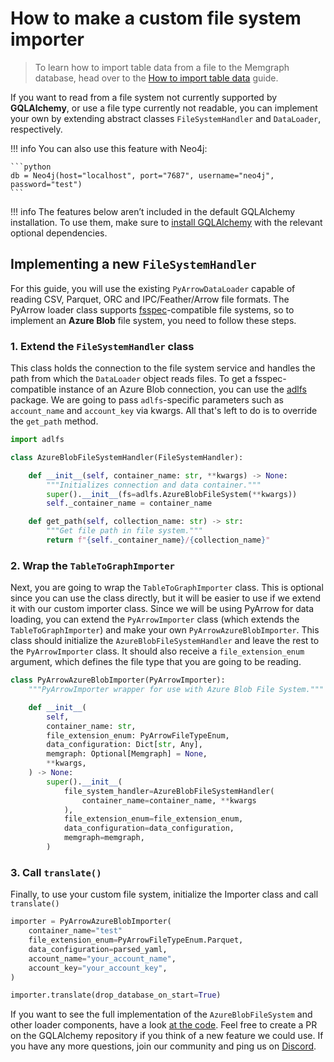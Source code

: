 # How to make a custom file system importer

> To learn how to import table data from a file to the Memgraph database, head
> over to the [How to import table
> data](import-table-data-to-graph-database.md) guide.

If you want to read from a file system not currently supported by
**GQLAlchemy**, or use a file type currently not readable, you can implement
your own by extending abstract classes `FileSystemHandler` and `DataLoader`,
respectively.

!!! info
    You can also use this feature with Neo4j:

    ```python
    db = Neo4j(host="localhost", port="7687", username="neo4j", password="test")
    ```

!!! info
    The features below aren’t included in the default GQLAlchemy installation. To use them, make sure to [install GQLAlchemy](../../installation.md) with the relevant optional dependencies.

## Implementing a new `FileSystemHandler`

For this guide, you will use the existing `PyArrowDataLoader` capable of reading
CSV, Parquet, ORC and IPC/Feather/Arrow file formats. The PyArrow loader class
supports [fsspec](https://filesystem-spec.readthedocs.io/en/latest/)-compatible
file systems, so to implement an **Azure Blob** file system, you need to follow
these steps.

### 1. Extend the `FileSystemHandler` class

This class holds the connection to the file system service and handles the path
from which the `DataLoader` object reads files. To get a fsspec-compatible instance of
an Azure Blob connection, you can use the [adlfs](https://github.com/fsspec/adlfs) package. We are going to pass `adlfs`-specific parameters such as `account_name` and `account_key` via kwargs. All that's left to do
is to override the `get_path` method.

```python
import adlfs

class AzureBlobFileSystemHandler(FileSystemHandler):

    def __init__(self, container_name: str, **kwargs) -> None:
        """Initializes connection and data container."""
        super().__init__(fs=adlfs.AzureBlobFileSystem(**kwargs))
        self._container_name = container_name

    def get_path(self, collection_name: str) -> str:
        """Get file path in file system."""
        return f"{self._container_name}/{collection_name}"
```

### 2. Wrap the `TableToGraphImporter`

Next, you are going to wrap the `TableToGraphImporter` class. This is optional since you can use the class directly, but it will be easier to use if we extend it with our custom importer class. Since we will be using PyArrow for data loading, you can extend the `PyArrowImporter` class (which extends the `TableToGraphImporter`) and make your own
`PyArrowAzureBlobImporter`. This class should initialize the `AzureBlobFileSystemHandler` and leave the rest to the `PyArrowImporter` class. It should also receive a `file_extension_enum` argument, which defines the file type that you are going to be reading.

```python
class PyArrowAzureBlobImporter(PyArrowImporter):
    """PyArrowImporter wrapper for use with Azure Blob File System."""

    def __init__(
        self,
        container_name: str,
        file_extension_enum: PyArrowFileTypeEnum,
        data_configuration: Dict[str, Any],
        memgraph: Optional[Memgraph] = None,
        **kwargs,
    ) -> None:
        super().__init__(
            file_system_handler=AzureBlobFileSystemHandler(        
                container_name=container_name, **kwargs
            ),
            file_extension_enum=file_extension_enum,
            data_configuration=data_configuration,
            memgraph=memgraph,
        )
```

### 3. Call `translate()`

Finally, to use your custom file system, initialize the Importer class and call
`translate()`

```python
importer = PyArrowAzureBlobImporter(
    container_name="test"
    file_extension_enum=PyArrowFileTypeEnum.Parquet,
    data_configuration=parsed_yaml,
    account_name="your_account_name",
    account_key="your_account_key",
)

importer.translate(drop_database_on_start=True)
```

If you want to see the full implementation of the `AzureBlobFileSystem` and
other loader components, have a look [at the
code](https://github.com/memgraph/gqlalchemy). Feel free to create a PR on the
GQLAlchemy repository if you think of a new feature we could use. If you have
any more questions, join our community and ping us on
[Discord](https://discord.gg/memgraph).
